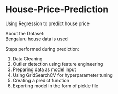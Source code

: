 # House-Price-Prediction
Using Regression to predict house price

About the Dataset:</br>
Bengaluru house data is used</br>

Steps performed during prediction:</br>
1) Data Cleaning </br>
2) Outlier detection using feature engineering</br>
3) Preparing data as model input</br>
4) Using GridSearchCV for hyperparameter tuning</br>
5) Creating a predict function </br>
6) Exporting model in the form of pickle file</br>
